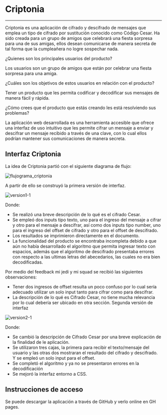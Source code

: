 # Criptonia
-----------
Criptonia es una aplicación de cifrado y descifrado de mensajes que emplea un tipo de cifrado por sustitución conocido como Código Cesar. Ha sido creada para un grupo de amigos que celebrará una fiesta sorpresa para una de sus amigas, ellos desean comunicarse de manera secreta de tal forma que la cumpleañera no logre sospechar nada.  

¿Quienes son los principales usuarios del producto?

Los usuarios son un grupo de amigos que están por celebrar una fiesta sorpresa para una amiga.

¿Cuáles son los objetivos de estos usuarios en relación con el producto?

Tener un producto que les permita codificar y decodificar  sus mensajes de manera fácil y rápida.

¿Cómo crees que el producto que estás creando les está resolviendo sus problemas?

La aplicación web desarrollada es una herramienta accesible que ofrece una interfaz de uso intuitivo que les permite cifrar un mensaje a enviar y descifrar un mensaje recibido a través de una clave, con lo cual ellos podrían mantener sus comunicaciones de manera secreta.

## Interfaz Criptonia

La idea de Criptonia partió con el siguiente diagrama de flujo: 

![flujograma_criptonia](https://user-images.githubusercontent.com/39382009/40922237-55533d14-67d7-11e8-929f-6bd7353009b2.png)

A partir de ello se construyó la primera versión de interfaz.

![version1-1](https://user-images.githubusercontent.com/39382009/40922604-43688040-67d8-11e8-8bc4-de773f88f14e.png)

Donde:
-	Se realizó una breve descripción de lo qué es el cifrado Cesar.
-	Se empleó dos inputs tipo texto, uno para el ingreso del mensaje a cifrar y otro para el mensaje a descifrar, así como dos inputs tipo number, uno para el ingreso del offset de cifrado y otro para el offset de descifrado.
-	Los resultados se imprimieron directamente en el documento.
-	La funcionalidad del producto se encontraba incompleta debido a que aún no había desarrollado el algoritmo que permita ingresar texto con espacios, además que el algoritmo de descifrado presentaba errores con respecto a las ultimas letras del abecedarios, las cuales no era bien decodificadas.

Por medio del feedback mi jedi y mi squad se recibió las siguientes observaciones:

-	Tener dos ingresos de offset resulta un poco confuso por lo cual sería adecuado utilizar un solo input tanto para cifrar como para descifrar.
-	La descripción de lo qué es Cifrado Cesar, no tiene mucha relevancia por lo cual debería ser ubicado en otra sección.
Segunda versión de interfaz

![version2-1](https://user-images.githubusercontent.com/39382009/40922748-954129d0-67d8-11e8-9255-63375f02905c.png)

Donde:
-	Se cambió la descripción de Cifrado Cesar por una breve explicación de la finalidad de le aplicación.
-	Se utilizaron tres cajas, la primera para recibir el texto/mensaje del usuario y las otras dos mostraran el resultado del cifrado y descifrado. Y se empleó un solo input para el offset.
-	Se completó el algoritmo y ya no se presentaron errores en la decodificación
-	Se mejoró la interfaz entorno a CSS.

## Instrucciones de acceso
Se puede descargar la aplicación a través de GitHub y verlo online en GH pages.
